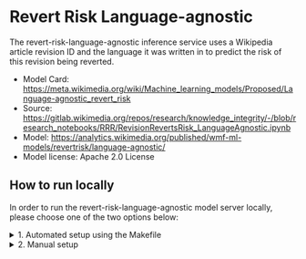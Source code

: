 # Revert Risk Language-agnostic

The revert-risk-language-agnostic inference service uses a Wikipedia article revision ID and the language it was written in to predict the risk of this revision being reverted.

* Model Card: https://meta.wikimedia.org/wiki/Machine_learning_models/Proposed/Language-agnostic_revert_risk
* Source: https://gitlab.wikimedia.org/repos/research/knowledge_integrity/-/blob/research_notebooks/RRR/RevisionRevertsRisk_LanguageAgnostic.ipynb
* Model: https://analytics.wikimedia.org/published/wmf-ml-models/revertrisk/language-agnostic/
* Model license: Apache 2.0 License


## How to run locally
In order to run the revert-risk-language-agnostic model server locally, please choose one of the two options below:

<details>
<summary>1. Automated setup using the Makefile</summary>

### 1.1. Build
In the first terminal run:
```console
make revertrisk-language-agnostic
```
This build process will set up: a Python venv, install dependencies, download the model(s), and run the server.

### 1.2. Query
On the second terminal query the isvc using:
```console
curl localhost:8080/v1/models/revertrisk-language-agnostic:predict -i -X POST -d '{"lang": "en", "rev_id": 12345}'
```

### 1.3. Remove
If you would like to remove the setup run:
```console
MODEL_TYPE=revertrisk make clean
```
</details>

<details>
<summary>2. Manual setup</summary>

### 2.1. Build Python venv and install dependencies
First add the top level directory of the repo to the PYTHONPATH:
```console
export PYTHONPATH=$PYTHONPATH:.
```

Create a virtual environment and install the dependencies using:
```console
python -m venv .venv
source .venv/bin/activate
pip install -r revert_risk_model/model_server/revertrisk/requirements.txt
```


### 2.2. Download the model
Download the `model.pkl` from the link below and place it in the same directory named PATH_TO_MODEL_DIR.
https://analytics.wikimedia.org/published/wmf-ml-models/revertrisk/language-agnostic/

### 2.3. Run the server
We can run the server locally with:
```console
MODEL_PATH=<PATH_TO_MODEL_DIR/model.pkl> MODEL_NAME=revertrisk-language-agnostic python revert_risk_model/model_server/model.py
```

On a separate terminal we can make a request to the server with:
```console
curl -s localhost:8080/v1/models/revertrisk-language-agnostic:predict -X POST -d '{"lang": "en", "rev_id": 12345}' --header "Content-type: application/json"
```

### 2.4. Batch inference
If you want to use batch inference to request multiple predictions using a single request, set the `USE_BATCHER` environment variable to True when launching the model server:
```console
MODEL_PATH=<PATH_TO_MODEL_DIR/model.pkl> MODEL_NAME=revertrisk-language-agnostic USE_BATCHER=True python revert_risk_model/model_server/model.py
```

We have a different input schema for batch inference. For example, the input should be in JSON format as shown below:
```json
{
    "instances": [
      {
        "lang": "en",
        "rev_id": 123456
      },
      {
        "lang": "en",
        "rev_id": 23456
      },
      {
        "lang": "en",
        "rev_id": 12345
      }
    ]
}
```

### 2.5. Get prediction with revision data
You can get revert risk predictions using revision data, instead of providing a revision ID. This way, the model server won't query the MediaWiki API to retrieve revision data.

Required fields are `id`, `lang`, `text`, `timestamp`, `bytes`, `page.id`, `page.title`, `page.first_edit_timestamp`, `parent.id`, `parent.lang`, `parent.text`, `parent.timestamp`, `parent.bytes`, `user.id`.

If the revision has not yet been saved, set `id` to `-1`.

Example of a valid input:
```json
{
   "revision_data":{
      "id":1234,
      "bytes":2800,
      "comment":"Hello World",
      "text":"I love Wikipedia. This is a lead.\n                == Section I ==\\n                Section I body. {{and a|template}}\\n                === Section I.A ===\\n                Section I.A [[body]].\\n                === Section I.B ===\\n                Section I.B body.\\n\\n                [[Category:bar]]\\n            ",
      "timestamp":"2022-02-15T04:30:00Z",
      "parent":{
         "id":1200,
         "bytes":2600,
         "comment":"Added section I.B",
         "text":"This is a lead.\n                == Section I ==\\n                Section I body. {{and a|template}}\\n                === Section I.A ===\\n                Section I.A [[body]].\\n                === Section I.B ===\\n                Section I.B body.\\n\\n                [[Category:bar]]\\n            ",
         "timestamp":"2021-01-01T02:00:00Z",
         "lang":"en"
      },
      "user":{
         "id":0
      },
      "page":{
         "id":1008,
         "title":"this is a title",
         "first_edit_timestamp":"2018-01-01T10:02:02Z"
      },
      "lang":"en"
   }
}
```

</details>
